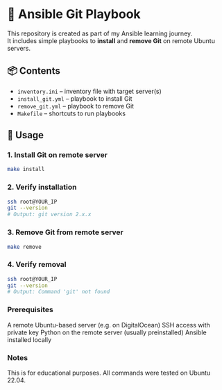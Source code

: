 # 🧪 Ansible Git Playbook

This repository is created as part of my Ansible learning journey.  
It includes simple playbooks to **install** and **remove Git** on remote Ubuntu servers.

## 📦 Contents

- `inventory.ini` – inventory file with target server(s)
- `install_git.yml` – playbook to install Git
- `remove_git.yml` – playbook to remove Git
- `Makefile` – shortcuts to run playbooks

## 🚀 Usage

### 1. Install Git on remote server

```bash
make install
```

### 2. Verify installation

```bash
ssh root@YOUR_IP
git --version
# Output: git version 2.x.x
```

### 3. Remove Git from remote server

```bash
make remove
```

### 4. Verify removal
```bash
ssh root@YOUR_IP
git --version
# Output: Command 'git' not found
```

### Prerequisites
A remote Ubuntu-based server (e.g. on DigitalOcean)
SSH access with private key
Python on the remote server (usually preinstalled)
Ansible installed locally

### Notes
This is for educational purposes.
All commands were tested on Ubuntu 22.04.